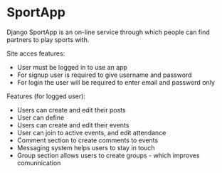 # SportApp
Django SportApp is an on-line service through which people can find partners to play sports with.

Site acces features:
- User must be logged in to use an app
- For signup user is required to give username and password
- For login the user will be required to enter email and password only
 
 Features (for logged user):
- Users can create and edit their posts
- User can define 
- Users can create and edit their events
- User can join to active events, and edit attendance
- Comment section to create comments to events
- Messaging system helps users to stay in touch
- Group section allows users to create groups - which improves comunnication

